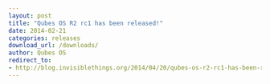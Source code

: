 ```yaml
---
layout: post
title: "Qubes OS R2 rc1 has been released!"
date: 2014-02-21
categories: releases
download_url: /downloads/
author: Qubes OS
redirect_to:
- http://blog.invisiblethings.org/2014/04/20/qubes-os-r2-rc1-has-been-released.html
---
```


